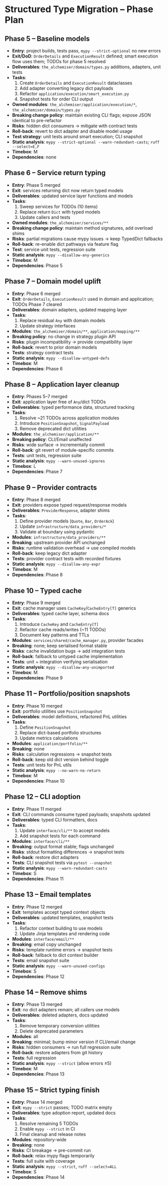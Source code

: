 # Structured Type Migration – Phase Plan

## Phase 5 – Baseline models
- **Entry**: project builds, tests pass, `mypy --strict-optional` no new errors
- **Exit/DoD**: `OrderDetails` and `ExecutionResult` defined; smart execution flow uses them; TODOs for phase 5 resolved
- **Deliverables**: `the_alchemiser/domain/types.py` additions, adapters, unit tests
- **Tasks**:
  1. Create `OrderDetails` and `ExecutionResult` dataclasses
  2. Add adapter converting legacy dict payloads
  3. Refactor `application/execution/smart_execution.py`
  4. Snapshot tests for order CLI output
- **Owned modules**: `the_alchemiser/application/execution/*`, `the_alchemiser/domain/types.py`
- **Breaking change policy**: maintain existing CLI flags; expose JSON identical to pre-refactor
- **Risks**: hidden dict consumers → mitigate with contract tests
- **Roll-back**: revert to dict adapter and disable model usage
- **Test strategy**: unit tests around smart execution; CLI snapshot
- **Static analysis**: `mypy --strict-optional --warn-redundant-casts`; `ruff --select=E,F`
- **Timebox**: M
- **Dependencies**: none

## Phase 6 – Service return typing
- **Entry**: Phase 5 merged
- **Exit**: services returning dict now return typed models
- **Deliverables**: updated service layer functions and models
- **Tasks**:
  1. Sweep services for TODOs (10 items)
  2. Replace return `Dict` with typed models
  3. Update callers and tests
- **Owned modules**: `the_alchemiser/services/**`
- **Breaking change policy**: maintain method signatures, add overload shims
- **Risks**: partial migrations cause mypy issues → keep TypedDict fallbacks
- **Roll-back**: re-enable dict pathways via feature flag
- **Test**: service unit tests, regression suite
- **Static analysis**: `mypy --disallow-any-generics`
- **Timebox**: M
- **Dependencies**: Phase 5

## Phase 7 – Domain model uplift
- **Entry**: Phase 6 merged
- **Exit**: `OrderDetails`, `ExecutionResult` used in domain and application; TODOs Phase 7 cleared
- **Deliverables**: domain adapters, updated mapping layer
- **Tasks**:
  1. Replace residual `Any` with domain models
  2. Update strategy interfaces
- **Modules**: `the_alchemiser/domain/**`, `application/mapping/**`
- **Breaking policy**: no change in strategy plugin API
- **Risks**: plugin incompatibility → provide compatibility layer
- **Roll-back**: revert to prior domain models
- **Tests**: strategy contract tests
- **Static analysis**: `mypy --disallow-untyped-defs`
- **Timebox**: M
- **Dependencies**: Phase 6

## Phase 8 – Application layer cleanup
- **Entry**: Phases 5–7 merged
- **Exit**: application layer free of `Any`/dict TODOs
- **Deliverables**: typed performance data, structured tracking
- **Tasks**:
  1. Resolve ~21 TODOs across application modules
  2. Introduce `PositionSnapshot`, `SignalPayload`
  3. Remove deprecated dict utilities
- **Modules**: `the_alchemiser/application/**`
- **Breaking policy**: CLI/Email unaffected
- **Risks**: wide surface → incrementally commit
- **Roll-back**: git revert of module-specific commits
- **Tests**: unit tests, regression suite
- **Static analysis**: `mypy --warn-unused-ignores`
- **Timebox**: L
- **Dependencies**: Phase 7

## Phase 9 – Provider contracts
- **Entry**: Phase 8 merged
- **Exit**: providers expose typed request/response models
- **Deliverables**: `ProviderResponse`, adapter shims
- **Tasks**:
  1. Define provider models (`Quote`, `Bar`, `OrderAck`)
  2. Update `infrastructure/data_providers/*`
  3. Validate at boundary using pydantic
- **Modules**: `infrastructure/data_providers/**`
- **Breaking**: upstream provider API unchanged
- **Risks**: runtime validation overhead → use compiled models
- **Roll-back**: keep legacy dict adapter
- **Tests**: provider contract tests with recorded fixtures
- **Static analysis**: `mypy --disallow-any-expr`
- **Timebox**: M
- **Dependencies**: Phase 8

## Phase 10 – Typed cache
- **Entry**: Phase 9 merged
- **Exit**: cache manager uses `CacheKey`/`CacheEntry[T]` generics
- **Deliverables**: typed cache layer, schema docs
- **Tasks**:
  1. Introduce `CacheKey` and `CacheEntry[T]`
  2. Refactor cache reads/writes (~11 TODOs)
  3. Document key patterns and TTLs
- **Modules**: `services/shared/cache_manager.py`, provider facades
- **Breaking**: none; keep serialised format stable
- **Risks**: cache invalidation bugs → add integration tests
- **Roll-back**: fallback to untyped cache implementation
- **Tests**: unit + integration verifying serialisation
- **Static analysis**: `mypy --disallow-any-unimported`
- **Timebox**: M
- **Dependencies**: Phase 9

## Phase 11 – Portfolio/position snapshots
- **Entry**: Phase 10 merged
- **Exit**: portfolio utilities use `PositionSnapshot`
- **Deliverables**: model definitions, refactored PnL utilities
- **Tasks**:
  1. Define `PositionSnapshot`
  2. Replace dict-based portfolio structures
  3. Update metrics calculations
- **Modules**: `application/portfolio/**`
- **Breaking**: none
- **Risks**: calculation regressions → snapshot tests
- **Roll-back**: keep old dict version behind toggle
- **Tests**: unit tests for PnL utils
- **Static analysis**: `mypy --no-warn-no-return`
- **Timebox**: M
- **Dependencies**: Phase 10

## Phase 12 – CLI adoption
- **Entry**: Phase 11 merged
- **Exit**: CLI commands consume typed payloads; snapshots updated
- **Deliverables**: typed CLI formatters, docs
- **Tasks**:
  1. Update `interface/cli/**` to accept models
  2. Add snapshot tests for each command
- **Modules**: `interface/cli/**`
- **Breaking**: output format stable; flags unchanged
- **Risks**: stdout formatting differences → snapshot tests
- **Roll-back**: restore dict adapters
- **Tests**: CLI snapshot tests via `pytest --snapshot`
- **Static analysis**: `mypy --warn-redundant-casts`
- **Timebox**: S
- **Dependencies**: Phase 11

## Phase 13 – Email templates
- **Entry**: Phase 12 merged
- **Exit**: templates accept typed context objects
- **Deliverables**: updated templates, snapshot tests
- **Tasks**:
  1. Refactor context building to use models
  2. Update Jinja templates and rendering code
- **Modules**: `interface/email/**`
- **Breaking**: email copy unchanged
- **Risks**: template runtime errors → snapshot tests
- **Roll-back**: fallback to dict context builder
- **Tests**: email snapshot suite
- **Static analysis**: `mypy --warn-unused-configs`
- **Timebox**: S
- **Dependencies**: Phase 12

## Phase 14 – Remove shims
- **Entry**: Phase 13 merged
- **Exit**: no dict adapters remain; all callers use models
- **Deliverables**: deleted adapters, docs updated
- **Tasks**:
  1. Remove temporary conversion utilities
  2. Delete deprecated parameters
- **Modules**: all
- **Breaking**: minimal; bump minor version if CLI/email change
- **Risks**: hidden consumers → run full regression suite
- **Roll-back**: restore adapters from git history
- **Tests**: full regression
- **Static analysis**: `mypy --strict` (allow errors ≤5)
- **Timebox**: M
- **Dependencies**: Phase 13

## Phase 15 – Strict typing finish
- **Entry**: Phase 14 merged
- **Exit**: `mypy --strict` passes; TODO matrix empty
- **Deliverables**: type adoption report, updated docs
- **Tasks**:
  1. Resolve remaining 5 TODOs
  2. Enable `mypy --strict` in CI
  3. Final cleanup and release notes
- **Modules**: repository-wide
- **Breaking**: none
- **Risks**: CI breakage → pre-commit run
- **Roll-back**: relax mypy flags temporarily
- **Tests**: full suite with coverage
- **Static analysis**: `mypy --strict`, `ruff --select=ALL`
- **Timebox**: S
- **Dependencies**: Phase 14
